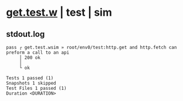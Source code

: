 # [get.test.w](../../../../../../examples/tests/sdk_tests/api/get.test.w) | test | sim

## stdout.log
```log
pass ┌ get.test.wsim » root/env0/test:http.get and http.fetch can preform a call to an api
     │ 200 ok
     │ 
     └ ok

Tests 1 passed (1)
Snapshots 1 skipped
Test Files 1 passed (1)
Duration <DURATION>
```

